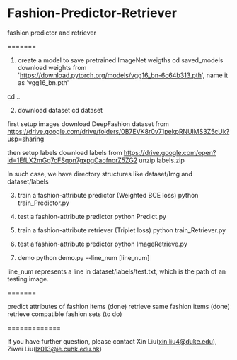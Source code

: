 # Fashion-Predictor-Retriever
fashion predictor and retriever

=======

1. create a model to save pretrained ImageNet weigths
cd saved_models
download weights from 'https://download.pytorch.org/models/vgg16_bn-6c64b313.pth',
name it as 'vgg16_bn.pth'

cd ..

2. download dataset
cd dataset

first setup images
download DeepFashion dataset from https://drive.google.com/drive/folders/0B7EVK8r0v71pekpRNUlMS3Z5cUk?usp=sharing

then setup labels
download labels from https://drive.google.com/open?id=1EfLX2mGg7cFSqon7gxpgCaofnorZ5ZG2
unzip labels.zip

In such case, we have directory structures like dataset/Img and dataset/labels

3. train a fashion-attribute predictor (Weighted BCE loss)
python train_Predictor.py

4. test a fashion-attribute predictor
python Predict.py

5. train a fashion-attribute retriever (Triplet loss)
python train_Retriever.py

6. test a fashion-attribute predictor
python ImageRetrieve.py

5. demo
python demo.py --line_num [line_num]

line_num represents a line in dataset/labels/test.txt, which is the path of an testing image.


=======

predict attributes of fashion items (done)
retrieve same fashion items (done)
retrieve compatible fashion sets (to do)

=============

If you have further question, please contact Xin Liu(xin.liu4@duke.edu), Ziwei Liu(lz013@ie.cuhk.edu.hk)
